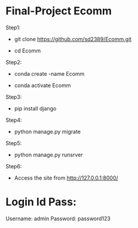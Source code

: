 # Final-Project Ecomm
  
Step1: 

- git clone https://github.com/sd2389/Ecomm.git

- cd Ecomm

Step2: 

- conda create -name Ecomm

- conda activate Ecomm

Step3:

- pip install django

Step4:

- python manage.py migrate

Step5:

- python manage.py runsrver

Step6:

- Access the site from http://127.0.0.1:8000/

# Login Id Pass:

Username: admin
Password: password123